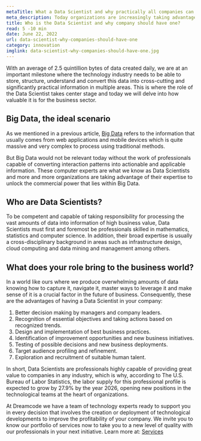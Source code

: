 ```yaml
---
metaTitle: What a Data Scientist and why practically all companies can have one?
meta_description: Today organizations are increasingly taking advantage of Data Scientists to unlock the business power that lies within Big Data.
title: Who is the Data Scientist and why company should have one?
read: 5 -10 min
date: June 22, 2022
url: data-scientist-why-companies-should-have-one
category: innovation
imglink: data-scientist-why-companies-should-have-one.jpg
---
```


With an average of 2.5 quintillion bytes of data created daily, we are at an important milestone where the technology industry needs to be able to store, structure, understand and convert this data into cross-cutting and significantly practical information in multiple areas. This is where the role of the Data Scientist takes center stage and today we will delve into how valuable it is for the business sector.

## Big Data, the ideal scenario

As we mentioned in a previous article, [Big Data](https://www.dreamcodesoft.com/en/blog/tremendous-potential-behind-big-data-and-its-analytics-tools) refers to the information that usually comes from web applications and mobile devices which is quite massive and very complex to process using traditional methods.

But Big Data would not be relevant today without the work of professionals capable of converting interaction patterns into actionable and applicable information. These computer experts are what we know as Data Scientists and more and more organizations are taking advantage of their expertise to unlock the commercial power that lies within Big Data.

## Who are Data Scientists?

To be competent and capable of taking responsibility for processing the vast amounts of data into information of high business value, Data Scientists must first and foremost be professionals skilled in mathematics, statistics and computer science. In addition, their broad expertise is usually a cross-disciplinary background in areas such as infrastructure design, cloud computing and data mining and management among others.

## What does your role bring to the business world?

In a world like ours where we produce overwhelming amounts of data knowing how to capture it, navigate it, master ways to leverage it and make sense of it is a crucial factor in the future of business.
Consequently, these are the advantages of having a Data Scientist in your company:

1. Better decision making by managers and company leaders.
2. Recognition of essential objectives and taking actions based on recognized trends.
3. Design and implementation of best business practices.
4. Identification of improvement opportunities and new business initiatives.
5. Testing of possible decisions and new business deployments.
6. Target audience profiling and refinement.
7. Exploration and recruitment of suitable human talent.

In short, Data Scientists are professionals highly capable of providing great value to companies in any industry, which is why, according to The U.S. Bureau of Labor Statistics, the labor supply for this professional profile is expected to grow by 27.9% by the year 2026, opening new positions in the technological teams at the heart of organizations.

At Dreamcode we have a team of technology experts ready to support you in every decision that involves the creation or deployment of technological developments to improve the profitability of your company. We invite you to know our portfolio of services now to take you to a new level of quality with our professionals in your next initiative. Learn more at: [Services](https://www.dreamcodesoft.com/en/services)
